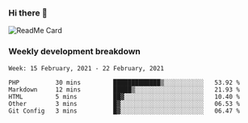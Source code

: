 ### Hi there 👋

<!--
**itzcy/itzcy** is a ✨ _special_ ✨ repository because its `README.md` (this file) appears on your GitHub profile.

Here are some ideas to get you started:

- 🔭 I’m currently working on ...
- 🌱 I’m currently learning ...
- 👯 I’m looking to collaborate on ...
- 🤔 I’m looking for help with ...
- 💬 Ask me about ...
- 📫 How to reach me: ...
- 😄 Pronouns: ...
- ⚡ Fun fact: ...
-->
![ReadMe Card](https://github-readme-stats.vercel.app/api?username=itzcy&show_icons=true&title_color=2d3198&icon_color=797cb8&text_color=24292e&bg_color=f6f8fa)

### Weekly development breakdown
<!--START_SECTION:waka-->
```text
Week: 15 February, 2021 - 22 February, 2021

PHP          30 mins         █████████████▒░░░░░░░░░░░   53.92 % 
Markdown     12 mins         █████▒░░░░░░░░░░░░░░░░░░░   21.93 % 
HTML         5 mins          ██▓░░░░░░░░░░░░░░░░░░░░░░   10.40 % 
Other        3 mins          █▓░░░░░░░░░░░░░░░░░░░░░░░   06.53 % 
Git Config   3 mins          █▓░░░░░░░░░░░░░░░░░░░░░░░   06.47 % 
```
<!--END_SECTION:waka-->
